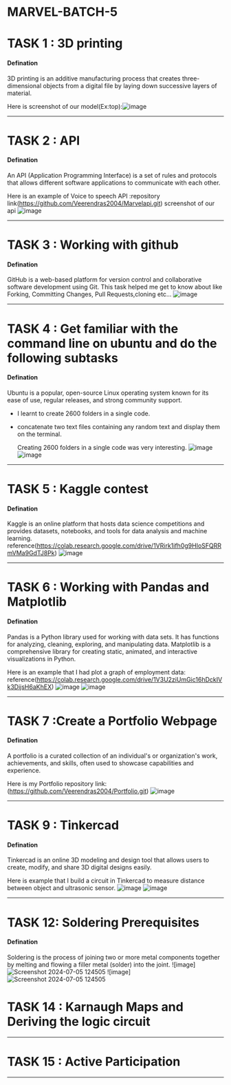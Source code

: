 # MARVEL-BATCH-5

# TASK 1 : 3D printing

#### Defination
3D printing is an additive manufacturing process that creates three-dimensional objects from a digital file by laying down successive layers of material.

Here is screenshot of our model(Ex:top):![image](https://github.com/Veerendras2004/MARVEL-BATCH-5/blob/main/3dprint.jpg?raw=true)

***

# TASK 2 : API

#### Defination
An API (Application Programming Interface) is a set of rules and protocols that allows different software applications to communicate with each other.

Here is an example of Voice to speech API :repository link(https://github.com/Veerendras2004/Marvelapi.git)
screenshot of our api ![image](https://raw.githubusercontent.com/Veerendras2004/MARVEL-BATCH-5/4c1d77f89bb1a85efec56d0bd8038b41957d66d3/api.png)

***

# TASK 3 : Working with github

#### Defination
GitHub is a web-based platform for version control and collaborative software development using Git.
This task helped me get to know about  like Forking, Committing Changes, Pull Requests,cloning etc...
![image](https://github.com/Veerendras2004/MARVEL-BATCH-5/blob/main/clone.png?raw=true)

***

# TASK 4 : Get familiar with the command line on ubuntu and do the following subtasks

#### Defination
Ubuntu is a popular, open-source Linux operating system known for its ease of use, regular releases, and strong community support.

* I learnt to create 2600 folders in a single code.
* concatenate two text files containing any random text and display them on the terminal.

  Creating 2600 folders in a single code was very interesting.
![image](https://raw.githubusercontent.com/Veerendras2004/MARVEL-BATCH-5/b19c220ed0866a70e5d4931cfdb6616591b90e45/ubuntu1.jpg)
![image](https://raw.githubusercontent.com/Veerendras2004/MARVEL-BATCH-5/b19c220ed0866a70e5d4931cfdb6616591b90e45/ubuntu2.jpg)

***

# TASK 5 : Kaggle contest

#### Defination
Kaggle is an online platform that hosts data science competitions and provides datasets, notebooks, and tools for data analysis and machine learning.
reference(https://colab.research.google.com/drive/1VRirk1ifh0g9HIoSFQRRmVMa9GdTJ8Pk)
![image](https://raw.githubusercontent.com/Veerendras2004/MARVEL-BATCH-5/4c1d77f89bb1a85efec56d0bd8038b41957d66d3/kaggle.png)

***

# TASK 6 : Working with Pandas and Matplotlib

#### Defination
Pandas is a Python library used for working with data sets. It has functions for analyzing, cleaning, exploring, and manipulating data. Matplotlib is a comprehensive library for creating static, animated, and interactive visualizations in Python.

Here is an example that I had plot a graph of employment data: reference(https://colab.research.google.com/drive/1V3U2ziUmGic16hDckIVk3DijsH6aKhEX)
![image](https://github.com/Veerendras2004/MARVEL-BATCH-5/blob/main/Screenshot%202024-07-05%20121122.png?raw=true)
![image](https://github.com/Veerendras2004/MARVEL-BATCH-5/blob/main/Screenshot%202024-07-05%20121134.png?raw=true)

***

# TASK 7 :Create a Portfolio Webpage

#### Defination

A portfolio is a curated collection of an individual's or organization's work, achievements, and skills, often used to showcase capabilities and experience.

Here is my Portfolio repository link:(https://github.com/Veerendras2004/Portfolio.git)
![image](https://github.com/Veerendras2004/MARVEL-BATCH-5/blob/main/Screenshot%202024-07-04%20215824.png?raw=true)



***

# TASK 9 : Tinkercad

#### Defination

Tinkercad is an online 3D modeling and design tool that allows users to create, modify, and share 3D digital designs easily.

Here is example that I build a circuit in Tinkercad to measure distance between object and ultrasonic sensor.
![image](https://github.com/Veerendras2004/MARVEL-BATCH-5/blob/main/Screenshot%202024-07-05%20123125.png?raw=true)
![image](https://github.com/Veerendras2004/MARVEL-BATCH-5/blob/main/Screenshot%202024-07-05%20124016.png?raw=true)


***

# TASK 12: Soldering Prerequisites

#### Defination
Soldering is the process of joining two or more metal components together by melting and flowing a filler metal (solder) into the joint.
![image]![Screenshot 2024-07-05 124505](https://github.com/Veerendras2004/MARVEL-BATCH-5/assets/147142546/890b17dd-7623-47de-9462-4d559150d868)
![image]![Screenshot 2024-07-05 124505](https://github.com/Veerendras2004/MARVEL-BATCH-5/assets/147142546/4d9416f3-691f-4cdd-a92d-bb577b771473)





# TASK 14 : Karnaugh Maps and Deriving the logic circuit




***

# TASK 15 : Active Participation






***





  

  

